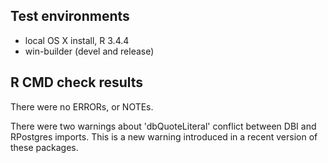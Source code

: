 ## Test environments
* local OS X install, R 3.4.4
* win-builder (devel and release)

## R CMD check results
There were no ERRORs, or NOTEs.

There were two warnings about 'dbQuoteLiteral' conflict between DBI and RPostgres imports. This is a new warning introduced in a recent version of these packages.
